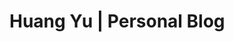 <!-- ![huang-yu-blog-banner](/public/static/images/twitter-card.png) -->

# Huang Yu | Personal Blog
